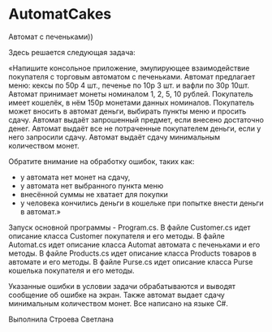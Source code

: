 # AutomatCakes
Автомат с печеньками))

Здесь решается следующая задача:

«Напишите консольное приложение, эмулирующее взаимодействие покупателя с торговым автоматом с печеньками.
Автомат предлагает меню: кексы по 50р 4 шт., печенье по 10р 3 шт. и вафли по 30р 10шт.   
Автомат принимает монеты номиналом 1, 2, 5, 10 рублей.
Покупатель имеет кошелёк, в нём 150р монетами данных номиналов.
Покупатель может вносить в автомат деньги, выбирать пункты меню и просить сдачу. Автомат выдаёт запрошенный предмет, если внесено достаточно денег.
Автомат выдаёт все не потраченные покупателем деньги, если у него запросили сдачу.
Автомат выдаёт сдачу минимальным количеством монет.
 
Обратите внимание на обработку ошибок, таких как:
   + у автомата нет монет на сдачу,
   + у автомата нет выбранного пункта меню
   + внесённой суммы не хватает для покупки
   + у человека кончились деньги в кошельке при попытке внести деньги в автомат.»

Запуск основной программы - Program.cs.
В файле Customer.cs идет описание класса Customer покупателя и его методы.
В файле Automat.cs идет описание класса Automat автомата с печеньками и его методы.
В файле Products.cs идет описание класса Products товаров в автомате и его методы.
В файле Purse.cs идет описание класса Purse кошелька покупателя и его методы.

Указанные ошибки в условии задачи обрабатываются и выводят сообщение об ошибке на экран.
Также автомат выдает сдачу минимальным количеством монет.
Все написано на языке C#.

Выполнила Строева Светлана



   
